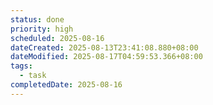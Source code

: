 ```yaml
---
status: done
priority: high
scheduled: 2025-08-16
dateCreated: 2025-08-13T23:41:08.880+08:00
dateModified: 2025-08-17T04:59:53.366+08:00
tags:
  - task
completedDate: 2025-08-16
---
```



